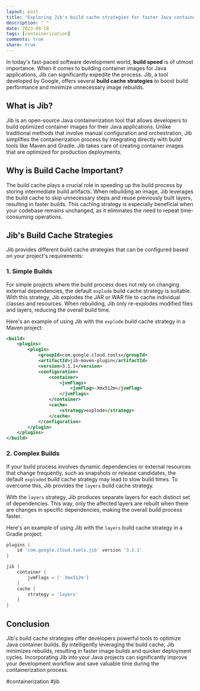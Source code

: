 ```yaml
---
layout: post
title: "Exploring Jib's build cache strategies for faster Java container builds"
description: " "
date: 2023-09-18
tags: [containerization]
comments: true
share: true
---
```


In today's fast-paced software development world, **build speed** is of utmost importance. When it comes to building container images for Java applications, Jib can significantly expedite the process. Jib, a tool developed by Google, offers several **build cache strategies** to boost build performance and minimize unnecessary image rebuilds.

## What is Jib?

Jib is an open-source Java containerization tool that allows developers to build optimized container images for their Java applications. Unlike traditional methods that involve manual configuration and orchestration, Jib simplifies the containerization process by integrating directly with build tools like Maven and Gradle. Jib takes care of creating container images that are optimized for production deployments.

## Why is Build Cache Important?

The build cache plays a crucial role in speeding up the build process by storing intermediate build artifacts. When rebuilding an image, Jib leverages the build cache to skip unnecessary steps and reuse previously built layers, resulting in faster builds. This caching strategy is especially beneficial when your codebase remains unchanged, as it eliminates the need to repeat time-consuming operations.

## Jib's Build Cache Strategies

Jib provides different build cache strategies that can be configured based on your project's requirements:

### 1. Simple Builds

For simple projects where the build process does not rely on changing external dependencies, the default `explode` build cache strategy is suitable. With this strategy, Jib explodes the JAR or WAR file to cache individual classes and resources. When rebuilding, Jib only re-explodes modified files and layers, reducing the overall build time.

Here's an example of using Jib with the `explode` build cache strategy in a Maven project:

```xml
<build>
    <plugins>
        <plugin>
            <groupId>com.google.cloud.tools</groupId>
            <artifactId>jib-maven-plugin</artifactId>
            <version>3.1.1</version>
            <configuration>
                <container>
                    <jvmFlags>
                        <jvmFlag>-Xmx512m</jvmFlag>
                    </jvmFlags>
                </container>
                <cache>
                    <strategy>explode</strategy>
                </cache>
            </configuration>
        </plugin>
    </plugins>
</build>
```

### 2. Complex Builds

If your build process involves dynamic dependencies or external resources that change frequently, such as snapshots or release candidates, the default `exploded` build cache strategy may lead to slow build times. To overcome this, Jib provides the `layers` build cache strategy.

With the `layers` strategy, Jib produces separate layers for each distinct set of dependencies. This way, only the affected layers are rebuilt when there are changes in specific dependencies, making the overall build process faster.

Here's an example of using Jib with the `layers` build cache strategy in a Gradle project:

```groovy
plugins {
    id 'com.google.cloud.tools.jib' version '3.1.1'
}

jib {
    container {
        jvmFlags = ['-Xmx512m']
    }
    cache {
        strategy = 'layers'
    }
}
```

## Conclusion

Jib's build cache strategies offer developers powerful tools to optimize Java container builds. By intelligently leveraging the build cache, Jib minimizes rebuilds, resulting in faster image builds and quicker deployment cycles. Incorporating Jib into your Java projects can significantly improve your development workflow and save valuable time during the containerization process.

#containerization #jib